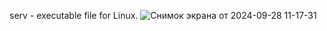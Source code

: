 serv - executable file for Linux.
![Снимок экрана от 2024-09-28 11-17-31](https://github.com/user-attachments/assets/69f14cc3-fd85-4e14-9ee0-e518cf0ad5b4)
